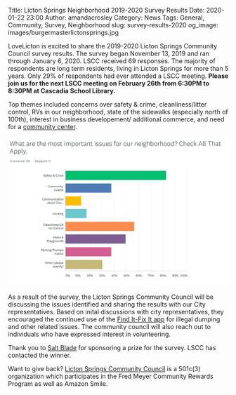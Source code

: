 Title: Licton Springs Neighborhood 2019-2020 Survey Results
Date: 2020-01-22 23:00
Author: amandacrosley
Category: News
Tags: General, Community, Survey, Neighborhood
slug: survey-results-2020
og_image: images/burgermasterlictonsprings.jpg

LoveLicton is excited to share the 2019-2020 Licton Springs Community Council survey results. The survey began November 13, 2019 and ran through January 6, 2020. LSCC received 69 responses. The majority of respondents are long term residents, living in Licton Springs for more than 5 years. Only 29% of respondents had ever attended a LSCC meeting. <b> Please join us for the next LSCC meeting on February 26th from 6:30PM to 8:30PM at Cascadia School Library. </b> 
 
Top themes included concerns over safety & crime, cleanliness/litter control, RVs in our neighborhood, state of the sidewalks (especially north of 100th), interest in business developement/ additional commerce, and need for a [community center](https://lovelicton.com/aluv-cc-feasibility.html). 
 
 [![LSCC Survey Results:Issues](/images/LSCCSurveyIssues.JPG)](/images/LSCCSurveyIssues.JPG)
 
As a result of the survey, the Licton Springs Community Council will be discussing the issues identified and sharing the results with our City representatives. Based on inital discussions with city representatives, they encouraged the continued use of the [Find It-Fix It app](http://www.seattle.gov/customer-service-bureau/find-it-fix-it-mobile-app) for illegal dumping and other related issues. The community council will also reach out to individuals who have expressed interest in volunteering. 

Thank you to [Salt Blade](https://www.saltblade.com/) for sponsoring a prize for the survey. LSCC has contacted the winner. 
 
Want to give back? [Licton Springs Community Council](https://lictonsprings.org/) is a 501c(3) organization which participates in the Fred Meyer Community Rewards Program as well as Amazon Smile. 
 

